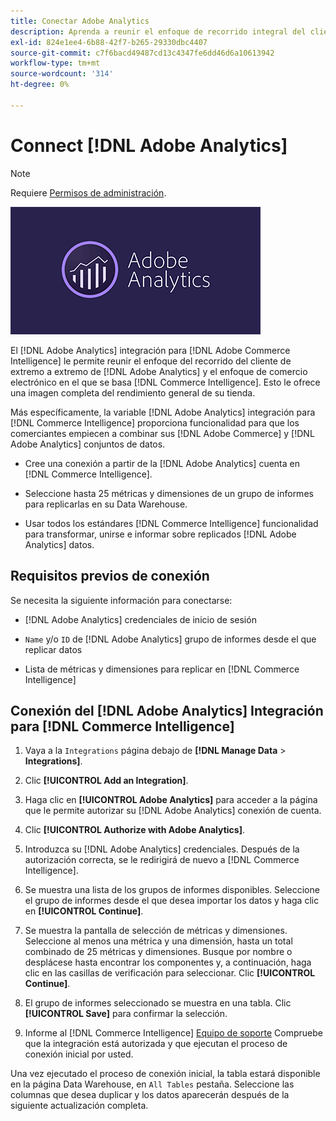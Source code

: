 ```yaml
---
title: Conectar Adobe Analytics
description: Aprenda a reunir el enfoque de recorrido integral del cliente de [!DNL Adobe Analytics] y el enfoque de comercio electrónico en el que se basa [!DNL Commerce Intelligence].
exl-id: 824e1ee4-6b88-42f7-b265-29330dbc4407
source-git-commit: c7f6bacd49487cd13c4347fe6dd46d6a10613942
workflow-type: tm+mt
source-wordcount: '314'
ht-degree: 0%

---
```


# Connect [!DNL Adobe Analytics]

>[!NOTE]
>
>Requiere [Permisos de administración](../../../administrator/user-management/user-management.md).

![](../../../assets/adobe-analytic-slogo.png)

El [!DNL Adobe Analytics] integración para [!DNL Adobe Commerce Intelligence] le permite reunir el enfoque del recorrido del cliente de extremo a extremo de [!DNL Adobe Analytics] y el enfoque de comercio electrónico en el que se basa [!DNL Commerce Intelligence]. Esto le ofrece una imagen completa del rendimiento general de su tienda.

Más específicamente, la variable [!DNL Adobe Analytics] integración para [!DNL Commerce Intelligence] proporciona funcionalidad para que los comerciantes empiecen a combinar sus [!DNL Adobe Commerce] y [!DNL Adobe Analytics] conjuntos de datos.

- Cree una conexión a partir de la [!DNL Adobe Analytics] cuenta en [!DNL Commerce Intelligence].

- Seleccione hasta 25 métricas y dimensiones de un grupo de informes para replicarlas en su Data Warehouse.

- Usar todos los estándares [!DNL Commerce Intelligence] funcionalidad para transformar, unirse e informar sobre replicados [!DNL Adobe Analytics] datos.

## Requisitos previos de conexión

Se necesita la siguiente información para conectarse:

- [!DNL Adobe Analytics] credenciales de inicio de sesión

- `Name` y/o `ID` de [!DNL Adobe Analytics] grupo de informes desde el que replicar datos

- Lista de métricas y dimensiones para replicar en [!DNL Commerce Intelligence]

## Conexión del [!DNL Adobe Analytics] Integración para [!DNL Commerce Intelligence]

1. Vaya a la `Integrations` página debajo de **[!DNL Manage Data** > **Integrations]**.

1. Clic **[!UICONTROL Add an Integration]**.

1. Haga clic en **[!UICONTROL Adobe Analytics]** para acceder a la página que le permite autorizar su [!DNL Adobe Analytics] conexión de cuenta.

1. Clic **[!UICONTROL Authorize with Adobe Analytics]**.

1. Introduzca su [!DNL Adobe Analytics] credenciales. Después de la autorización correcta, se le redirigirá de nuevo a [!DNL Commerce Intelligence].

1. Se muestra una lista de los grupos de informes disponibles. Seleccione el grupo de informes desde el que desea importar los datos y haga clic en **[!UICONTROL Continue]**.

1. Se muestra la pantalla de selección de métricas y dimensiones. Seleccione al menos una métrica y una dimensión, hasta un total combinado de 25 métricas y dimensiones. Busque por nombre o desplácese hasta encontrar los componentes y, a continuación, haga clic en las casillas de verificación para seleccionar. Clic **[!UICONTROL Continue]**.

1. El grupo de informes seleccionado se muestra en una tabla. Clic **[!UICONTROL Save]** para confirmar la selección.

1. Informe al [!DNL Commerce Intelligence] [Equipo de soporte](https://experienceleague.adobe.com/docs/commerce-knowledge-base/kb/troubleshooting/miscellaneous/mbi-service-policies.html) Compruebe que la integración está autorizada y que ejecutan el proceso de conexión inicial por usted.

Una vez ejecutado el proceso de conexión inicial, la tabla estará disponible en la página Data Warehouse, en `All Tables` pestaña. Seleccione las columnas que desea duplicar y los datos aparecerán después de la siguiente actualización completa.
